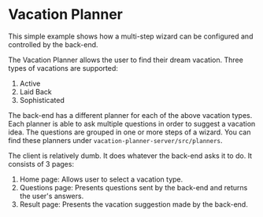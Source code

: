 Vacation Planner
================
This simple example shows how a multi-step wizard can be configured and controlled by the back-end.

The Vacation Planner allows the user to find their dream vacation. Three types of vacations are supported:

1. Active
2. Laid Back
3. Sophisticated

The back-end has a different planner for each of the above vacation types. Each planner is able to ask multiple questions in order to suggest a vacation idea. The questions are grouped in one or more steps of a wizard. You can find these planners under `vacation-planner-server/src/planners`.

The client is relatively dumb. It does whatever the back-end asks it to do. It consists of 3 pages:

1. Home page: Allows user to select a vacation type.
2. Questions page: Presents questions sent by the back-end and returns the user's answers.
3. Result page: Presents the vacation suggestion made by the back-end.
